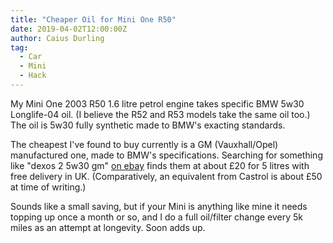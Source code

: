 ```yaml
---
title: "Cheaper Oil for Mini One R50"
date: 2019-04-02T12:00:00Z
author: Caius Durling
tag:
  - Car
  - Mini
  - Hack
---
```


My Mini One 2003 R50 1.6 litre petrol engine takes specific BMW 5w30 Longlife-04 oil. (I believe the R52 and R53 models take the same oil too.) The oil is 5w30 fully synthetic made to BMW's exacting standards.

The cheapest I've found to buy currently is a GM (Vauxhall/Opel) manufactured one, made to BMW's specifications. Searching for something like "dexos 2 5w30 gm" [on ebay][ebay search] finds them at about £20 for 5 litres with free delivery in UK. (Comparatively, an equivalent from Castrol is about £50 at time of writing.)

Sounds like a small saving, but if your Mini is anything like mine it needs topping up once a month or so, and I do a full oil/filter change every 5k miles as an attempt at longevity. Soon adds up.

[ebay search]: https://www.ebay.co.uk/sch/i.html?_nkw=dexos+2+5w30+gm
